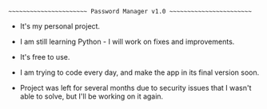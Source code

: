 ~~~~~~~~~~~~~~~~~~~~~~~~~~~~~~~~~~~~~~~~~~~~~~~~~~~~~~~~~~~~~~~~~~~~
~~~~~~~~~~~~~~~~~~~~~~ Password Manager v1.0 ~~~~~~~~~~~~~~~~~~~~~~~
~~~~~~~~~~~~~~~~~~~~~~~~~~~~~~~~~~~~~~~~~~~~~~~~~~~~~~~~~~~~~~~~~~~~

- It's my personal project.
- I am still learning Python - I will work on fixes and improvements.
- It's free to use.
- I am trying to code every day, and make the app in its final version soon.

- Project was left for several months due to security issues that I wasn't able to solve, but I'll be working on it again.
~~~~~~~~~~~~~~~~~~~~~~~~~~~~~~~~~~~~~~~~~~~~~~~~~~~~~~~~~~~~~~~~~~~~
